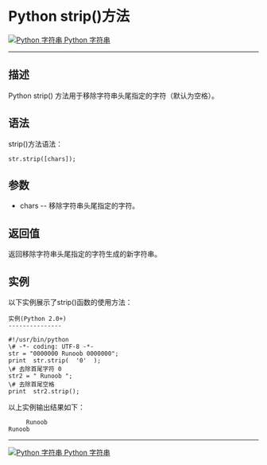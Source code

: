 Python strip()方法
================

 [![Python 字符串](../images/up.gif) Python 字符串](python-strings.html)

* * *

描述
--

Python strip() 方法用于移除字符串头尾指定的字符（默认为空格）。

语法
--

strip()方法语法：
```
str.strip([chars]);
```
参数
--

*   chars -- 移除字符串头尾指定的字符。

返回值
---

返回移除字符串头尾指定的字符生成的新字符串。

实例
--

以下实例展示了strip()函数的使用方法：
```
实例(Python 2.0+)
---------------

#!/usr/bin/python    
\# -*- coding: UTF-8 -*-  
str = "0000000 Runoob 0000000";  
print  str.strip(  '0'  );  
\# 去除首尾字符 0   
str2 = " Runoob ";   
\# 去除首尾空格   
print  str2.strip();
```
以上实例输出结果如下：
```
     Runoob  
Runoob
```
* * *

 [![Python 字符串](../images/up.gif) Python 字符串](python-strings.html)
